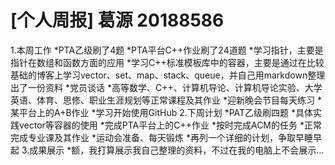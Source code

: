 # [个人周报] 葛源 20188586
1.本周工作
  *PTA乙级刷了4题
  *PTA平台C++作业刷了24道题
  *学习指针，主要是指针在数组和函数方面的应用
  *学习C++标准模板库中的容器，主要是通过在比较基础的博客上学习vector、set、map、stack、queue，并自己用markdown整理出了一份资料
  *党员谈话
  *高等数学、C++、计算机导论、计算机导论实验、大学英语、体育、思修、职业生涯规划等正常课程及其作业
  *迎新晚会节目每天练习
  *某平台上的A+B作业
  *学习开始使用GitHub
2.下周计划
  *PAT乙级刷四题
  *具体实践vector等容器的使用
  *完成PTA平台上的C++作业
  *按时完成ACM的任务
  *正常完成专业课及其作业
  *运动会准备、每天锻炼
  *再列一个详细的计划，争取早睡早起
3.成果展示
  *额，我打算展示我自己整理的资料，不过在我的电脑上不会展示...
